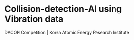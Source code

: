 # Collision-detection-AI using Vibration data
DACON Competition | Korea Atomic Energy Research Institute 
